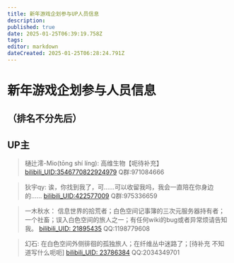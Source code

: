 ```yaml
---
title: 新年游戏企划参与UP人员信息
description: 
published: true
date: 2025-01-25T06:39:19.758Z
tags: 
editor: markdown
dateCreated: 2025-01-25T06:28:24.791Z
---
```


# 新年游戏企划参与人员信息
## （排名不分先后）
## UP主
> 樋辻澪-Mio(tōng shí líng):
高维生物【呃待补充】
[bilibili_UID:3546770822924979](https://space.bilibili.com/3546770822924979)  Q群:971084666


> 狄宇qy:
诶，你找到我了，可……可以收留我吗，我会一直陪在你身边的……
[bilibili_UID:422577009](https://space.bilibili.com/422577009) Q群:975336659



















> 一木秋水：
信息世界的拾荒者；白色空间记事簿的三次元服务器持有者；一个社畜；误入白色空间的旅人之一；有任何wiki的bug或者异常烦请告知我。
[bilibili_UID: 21895435](https://space.bilibili.com/21895435)   QQ:1198779608

> 幻石:
在白色空间外侧徘徊的孤独旅人；在纤维丛中迷路了；[待补充 不知道写什么呃呃]
[bilibili_UID: 23786384](https://space.bilibili.com/23786384)   QQ:2034349701

<!-- 
> 铭宇：
一个神秘的人。
[bilibili_UID: 538617777](https://space.bilibili.com/538617777)   QQ:2391806835
-- >